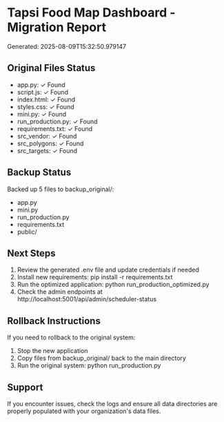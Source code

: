 
# Tapsi Food Map Dashboard - Migration Report
Generated: 2025-08-09T15:32:50.979147

## Original Files Status
- app.py: ✓ Found
- script.js: ✓ Found
- index.html: ✓ Found
- styles.css: ✓ Found
- mini.py: ✓ Found
- run_production.py: ✓ Found
- requirements.txt: ✓ Found
- src_vendor: ✓ Found
- src_polygons: ✓ Found
- src_targets: ✓ Found

## Backup Status
Backed up 5 files to backup_original/:
- app.py
- mini.py
- run_production.py
- requirements.txt
- public/

## Next Steps
1. Review the generated .env file and update credentials if needed
2. Install new requirements: pip install -r requirements.txt
3. Run the optimized application: python run_production_optimized.py
4. Check the admin endpoints at http://localhost:5001/api/admin/scheduler-status

## Rollback Instructions
If you need to rollback to the original system:
1. Stop the new application
2. Copy files from backup_original/ back to the main directory
3. Run the original system: python run_production.py

## Support
If you encounter issues, check the logs and ensure all data directories
are properly populated with your organization's data files.
